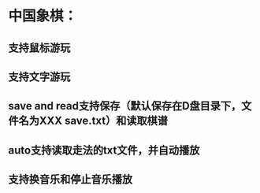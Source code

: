 # 中国象棋：
## 支持鼠标游玩
## 支持文字游玩
## save and read支持保存（默认保存在D盘目录下，文件名为XXX save.txt）和读取棋谱
## auto支持读取走法的txt文件，并自动播放
## 支持换音乐和停止音乐播放